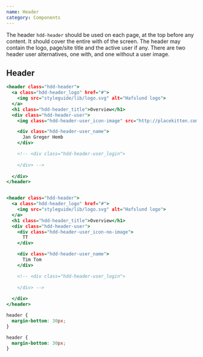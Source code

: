 ```yaml
---
name: Header
category: Components
---
```


The header `hdd-header` should be used on each page, at the top before any content. It should cover the entire with of the screen. The header may contain the logo, page/site title and the active user if any. There are two header user alternatives, one with, and one without a user image.

## Header

```header.html
<header class="hdd-header">
  <a class="hdd-header_logo" href="#">
    <img src="styleguide/lib/logo.svg" alt="Hafslund logo">
  </a>
  <h1 class="hdd-header_title">Overview</h1>
  <div class="hdd-header-user">
    <img class="hdd-header-user_icon-image" src="http://placekitten.com/150/150"/>

    <div class="hdd-header-user_name">
      Jan Greger Hemb
    </div>

    <!-- <div class="hdd-header-user_login">
    
    </div> -->
    
  </div>
</header>
```

```header-no-img.html

<header class="hdd-header">
  <a class="hdd-header_logo" href="#">
    <img src="styleguide/lib/logo.svg" alt="Hafslund logo">
  </a>
  <h1 class="hdd-header_title">Overview</h1>
  <div class="hdd-header-user">
    <div class="hdd-header-user_icon-no-image">
      TT
    </div>

    <div class="hdd-header-user_name">
      Tim Tom
    </div>

    <!-- <div class="hdd-header-user_login">
    
    </div> -->
    
  </div>
</header>
```



```header.css hidden
header {
  margin-bottom: 30px;
}
```
```header-no-img.css hidden
header {
  margin-bottom: 30px;
}
```
